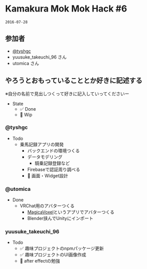 # Kamakura Mok Mok Hack #6

`2016-07-28`

## 参加者

- [@tyshgc](http://twitter.com/tyshgc)
- yuusuke_takeuchi_96 さん
- utomica さん

## やろうとおもっていることとか好きに記述する
※自分の名前で見出しつくって好きに記入していってくださいー

- State
  - ✅ Done
  - 🚧 Wip

### @tyshgc

- Todo
  - 乗馬記録アプリの開発
    - バックエンドの環境つくる
    - データモデリング
      - 騎乗記録登録など
    - Firebaseで認証周り調べる
    - 🚧 画面・Widget設計
    
### @utomica
- Done
  - VRChat用のアバターつくる
    - [MagicaVoxel](https://ephtracy.github.io/)というアプリでアバターつくる
    - Blender挟んでUnityにインポート

### yuusuke_takeuchi_96
- Todo
  - ✅ 趣味プロジェクトのnpmパッケージ更新
  - ✅ 趣味プロジェクトのUI画像作成
  - 🚧 after effectの勉強